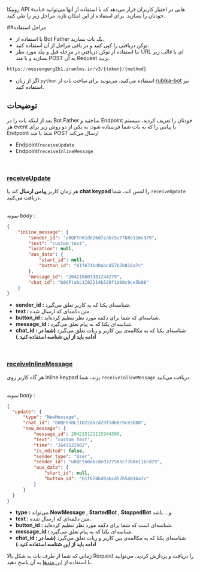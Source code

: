 روبیکا  API هایی در اختیار کاربران قرار می‌دهد که با استفاده از آنها می‌توانید «بات» خودتان را بسازید. برای استفاده از این امکان تازه، مراحل زیر را طی کنید.


##مراحل استفاده 
- با استفاده از Bot Father یک بات بسازید.
- توکن دریافتی را کپی کنید و در باقی مراحل از آن استفاده کنید.
- با استفاده از توکن دریافتی در مرحله‌ قبل و مِتُد مورد نظر، URL ای با قالب زیر بسازید و با متد POST به آن Request بزنید.

```python
https://messengerg2b1.iranlms.ir/v3/{token}/{method}
```

* اگر از زبان ``python`` استفاده می‌کنید، می‌تونید برای ساخت بات از [rubika-bot](https://pypi.org/project/rubika-bot/)  نیز استفاده کنید. 

## توضیحات 

بعد از اینکه بات را در Bot Father ساختید و Endpoint خودتان را تعریف کردید، سیستم هر event یا پیامی را که به بات شما فرستاده شود، به یکی از دو روش زیر برای Endpoint شما با متد POST ارسال می‌کند

- Endpoint/``receiveUpdate``
- Endpoint/``receiveInlineMessage``

<br/>

### <u>receiveUpdate</u>

هر زمان کاربر <b> پیامی ارسال </b> کند یا <b> chat keypad </b> را لمس کند، شما `receiveUpdate` دریافت می‌کنید. 

<br/>
<i>نمونه body :</i>

```json
{
    "inline_message": {
        "sender_id": "u0QFtn01dd26d72abc5c77b8e116cd79",
        "text": "custom text",
        "location": null,
        "aux_data": {
            "start_id": null,
            "button_id": "61f674bd0abcd57b5b816a7c"
        },
        "message_id": "204216801381244279",
        "chat_id": "b0QFtabc1I02214b529f1d60c9ce5b08"
    }
}
```

  - <b>sender_id : </b> شناسه‌ای یکتا که به کاربر تعلق می‌گیرد. 
  - <b>text : </b>متن دکمه‌ای که ارسال شده. 
  - <b>button_id : </b>شناسه‌ای که شما برای دکمه مورد نظر تنظیم کرده‌اید. 
  - <b>message_id : </b>شناسه‌ای یکتا که به پیام تعلق می‌گیرد. 
  - <b>chat_id : </b>شناسه‌ای یکتا که به مکالمه‌ی بین کاربر و ربات تعلق می‌گیرد <b> (شما در ادامه باید از این شناسه استفاده کنید.) </b> 

    
<br/>

### <u>receiveInlineMessage</u>
هر گاه کاربر روی inline keypad بزند، شما `receiveInlineMessage` دریافت می‌کنید.

<br/>
<i>نمونه body :</i>

```json 
{
  "update": {
      "type": "NewMessage",
      "chat_id": "b0QFtn0C1I022abcd29f1d60c9ce5b08",
      "new_message": {
          "message_id": 204215121115944300,
          "text": "custom text",
          "time": "1643122902",
          "is_edited": false,
          "sender_type": "User",
          "sender_id": "u0QFtn0abcded727585c77b8e116cd79",
          "aux_data": {
              "start_id": null,
              "button_id": "61f674bd0abcd57b5b816a7c"
          }
      }
  }
}
```

  - <b>type : </b> می‌تواند <b> NewMessage </b>, <b> StartedBot </b>, <b>StoppedBot</b> و... باشد. 
  - <b>text : </b>متن دکمه‌ای که ارسال شده. 
  - <b>button_id : </b>شناسه‌ای است که شما برای دکمه مورد نظر تنظیم کرده‌اید. 
  - <b>message_id : </b>شناسه‌ای یکتا که به پیام تعلق می‌گیرد. 
  - <b>chat_id : </b>شناسه‌ای یکتا که به مکالمه‌ی بین کاربر و ربات تعلق می‌گیرد <b> (شما در ادامه باید از این شناسه استفاده کنید.) </b> 

 زمانی که شما از طرف بات به شکل بالا Request را دریافت و پردازش کردید، می‌توانید با استفاده از [این متد‌ها](methods.md) به آن پاسخ دهید.
